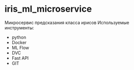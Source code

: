 # iris_ml_microservice
Микросервис предсказания класса ирисов
Используемые инструменты:
* python
* Docker
* ML Flow
* DVC
* Fast API
* GIT
